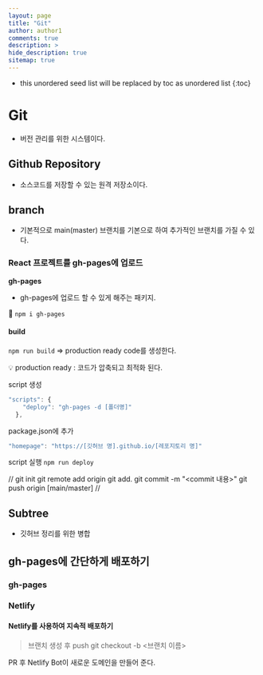 ```yaml
---
layout: page
title: "Git"
author: author1
comments: true
description: >
hide_description: true
sitemap: true
---
```


* this unordered seed list will be replaced by toc as unordered list 
{:toc}

# Git
- 버전 관리를 위한 시스템이다.
## Github Repository
- 소스코드를 저장할 수 있는 원격 저장소이다.

## branch
- 기본적으로 main(master) 브랜치를 기본으로 하여 추가적인 브랜치를 가질 수 있다.

### React 프로젝트를 gh-pages에 업로드
**gh-pages**
- gh-pages에 업로드 할 수 있게 해주는 패키지.

🔧 `npm i gh-pages`

#### build

`npm run build`
=> production ready code를 생성한다.

💡 production ready : 코드가 압축되고 최적화 된다.

script 생성
```js
"scripts": {
    "deploy": "gh-pages -d [폴더명]"
  },
```
package.json에 추가
```js
"homepage": "https://[깃허브 명].github.io/[레포지토리 명]"
```
script 실행
`npm run deploy`

//
git init
git remote add origin <repository url> 
git add.
git commit -m "<commit 내용>"
git push origin [main/master]
//

## Subtree
- 깃허브 정리를 위한 병합

## gh-pages에 간단하게 배포하기
### gh-pages
### Netlify

#### Netlify를 사용하여 지속적 배포하기
> 브랜치 생성 후 push
git checkout -b <브랜치 이름>

PR 후 Netlify Bot이 새로운 도메인을 만들어 준다.
